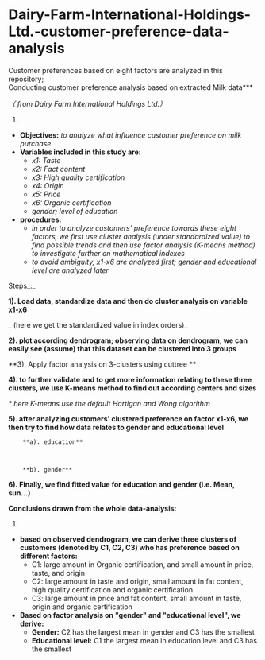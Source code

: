 # Dairy-Farm-International-Holdings-Ltd.-customer-preference-data-analysis

Customer preferences based on eight factors are analyzed in this repository; <br>
Conducting customer preference analysis based on extracted Milk data***<br>

_（ __from_ _Dairy Farm International Holdings Ltd__.）_

1.
  - **Objectives:** _to analyze what influence customer preference on milk purchase_
  - **Variables included in this study are:**
    - _x1: Taste_
    - _x2: Fact content_
    - _x3: High quality certification_
    - _x4: Origin_
    - _x5: Price_
    - _x6: Organic certification_
    - _gender; level of education_
  - **procedures:**
    - _in order to analyze customers&#39; preference towards these eight factors, we first use cluster analysis (under standardized value) to find possible trends and then use factor analysis (K-means method) to investigate further on mathematical indexes_
    - _to avoid ambiguity, x1-x6 are analyzed first; gender and educational level are analyzed later_



Steps_:_

**1). Load data, standardize data and then do cluster analysis on variable x1-x6**

_        (here we get the standardized value in index orders)_













**2).  plot according dendrogram; observing data on dendrogram, we can easily see (assume) that this dataset can be clustered into 3 groups**





**3). Apply factor analysis on 3-clusters using cuttree  **



**4). to further validate and to get more information relating to these three clusters, we use K-means method to find out according centers and sizes**

_\* here K-means use the default Hartigan and Wong algorithm_



**5). after analyzing customers&#39; clustered preference on factor x1-x6, we then try to find how data relates to gender and educational level**

        **a). education**



        **b). gender**

**6). Finally, we find fitted value for education and gender (i.e. Mean, sun…)**







**Conclusions drawn from the whole data-analysis:**

1.
  - **based on observed dendrogram, we can derive three clusters of customers (denoted by C1, C2, C3) who has preference based on different factors:**
    - C1: large amount in Organic certification, and small amount in price, taste, and   origin
    - C2: large amount in taste and origin, small amount in fat content, high quality certification and organic certification
    - C3: large amount in price and fat content, small amount in taste, origin and organic certification
  - **Based on factor analysis on &quot;gender&quot; and &quot;educational level&quot;, we derive:**
    - **Gender:** C2 has the largest mean in gender and C3 has the smallest
    - **Educational level:** C1 the largest mean in education level and C3 has the smallest
